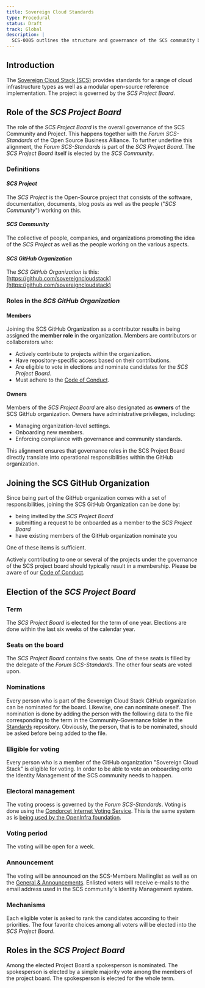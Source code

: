 ```yaml
---
title: Sovereign Cloud Standards
type: Procedural
status: Draft
track: Global
description: |
  SCS-0005 outlines the structure and governance of the SCS community by the SCS Project Board and how this is elected.
---
```


## Introduction

The [Sovereign Cloud Stack (SCS)](https://scs.community) provides standards
for a range of cloud infrastructure types as well as a modular open-source
reference implementation.
The project is governed by the _SCS Project Board_.

## Role of the _SCS Project Board_

The role of the _SCS Project Board_ is the overall governance of the SCS Community and Project.
This happens together with the _Forum SCS-Standards_ of the Open Source Business Alliance. To further
underline this alignment, the _Forum SCS-Standards_ is part of the _SCS Project Board_.
The _SCS Project Board_ itself is elected by the _SCS Community_.

### Definitions

#### _SCS Project_

The _SCS Project_ is the Open-Source project that consists of the software, documentation, documents, blog posts as well as the people ("_SCS Community_") working on this.

#### _SCS Community_

The collective of people, companies, and organizations promoting the idea of the _SCS Project_ as well as the people working on the various aspects.

#### _SCS GitHub Organization_

The _SCS GitHub Organization_ is this: [https://github.com/sovereigncloudstack](https://github.com/sovereigncloudstack)

### Roles in the _SCS GitHub Organization_

#### Members

Joining the SCS GitHub Organization as a contributor results in being assigned the **member role** in the organization. Members are contributors or collaborators who:

- Actively contribute to projects within the organization.
- Have repository-specific access based on their contributions.
- Are eligible to vote in elections and nominate candidates for the _SCS Project Board_.
- Must adhere to the [Code of Conduct](https://github.com/SovereignCloudStack/.github/blob/main/CODE_OF_CONDUCT.md).

#### Owners

Members of the _SCS Project Board_ are also designated as **owners** of the SCS GitHub organization. Owners have administrative privileges, including:

- Managing organization-level settings.
- Onboarding new members.
- Enforcing compliance with governance and community standards.

This alignment ensures that governance roles in the SCS Project Board directly translate into operational responsibilities within the GitHub organization.

## Joining the SCS GitHub Organization

Since being part of the GitHub organization comes with a set of responsibilities, joining the SCS GitHub Organization can be done by:

- being invited by the _SCS Project Board_
- submitting a request to be onboarded as a member to the _SCS Project Board_
- have existing members of the GitHub organization nominate you

One of these items is sufficient.

Actively contributing to one or several of the projects under the governance of the SCS project board should typically result in a membership. Please be aware of our [Code of Conduct](https://github.com/SovereignCloudStack/.github/blob/main/CODE_OF_CONDUCT.md).

## Election of the _SCS Project Board_

### Term

The _SCS Project Board_ is elected for the term of one year. Elections are done
within the last six weeks of the calendar year.

### Seats on the board

The _SCS Project Board_ contains five seats. One of these seats is filled by
the delegate of the _Forum SCS-Standards_. The other four seats are voted upon.

### Nominations

Every person who is part of the Sovereign Cloud Stack GitHub organization can be
nominated for the board. Likewise, one can nominate oneself.
The nomination is done by adding the person with the following data to the file corresponding to the term in the Community-Governance folder in the [Standards](https://github.com/sovereignCloudStack/standards/) repository. Obviously, the person, that is to be nominated, should be asked before being added to the file.

### Eligible for voting

Every person who is a member of the GitHub organization "Sovereign Cloud Stack" is eligible for voting. In order to be able to vote an onboarding onto the Identity Management of the SCS community needs to happen.

### Electoral management

The voting process is governed by the _Forum SCS-Standards_.
Voting is done using the [Condorcet Internet Voting Service](https://civs.cs.cornell.edu). This is the same system as is [being used by the OpenInfra foundation](https://wiki.openstack.org/wiki/Election_Officiating_Guidelines#Running_the_election_itself).

### Voting period

The voting will be open for a week.

### Announcement

The voting will be announced on the SCS-Members Mailinglist as well as on the [General & Announcements](https://matrix.to/#/#scs-general:matrix.org). Enlisted voters will receive e-mails to the email address used in the SCS community's Identity Management system.

### Mechanisms

Each eligible voter is asked to rank the candidates according to their priorities.
The four favorite choices among all voters will be elected into the _SCS Project Board_.

## Roles in the _SCS Project Board_

Among the elected Project Board a spokesperson is nominated. The spokesperson is
elected by a simple majority vote among the members of the project board. The
spokesperson is elected for the whole term.
